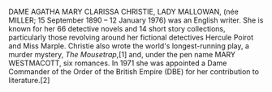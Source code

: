 DAME AGATHA MARY CLARISSA CHRISTIE, LADY MALLOWAN, (née MILLER; 15 September 1890 – 12 January 1976) was an English writer. She is known for her 66 detective novels and 14 short story collections, particularly those revolving around her fictional detectives Hercule Poirot and Miss Marple. Christie also wrote the world's longest-running play, a murder mystery, _The Mousetrap_,[1] and, under the pen name MARY WESTMACOTT, six romances. In 1971 she was appointed a Dame Commander of the Order of the British Empire (DBE) for her contribution to literature.[2]
